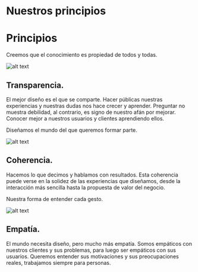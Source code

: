 # Nuestros principios

<h1 class="title">Principios</h1>

Creemos que el conocimiento es propiedad de todos y todas.

![alt text](http://thonet.realized.es/doc/img/brand/experience/transparencia@2x.png "Transparencia")

<h2 class="big-title">Transparencia.</h2>

El mejor diseño es el que se comparte. Hacer públicas nuestras experiencias y nuestras dudas nos hace crecer y aprender. Preguntar no muestra debilidad, al contrario, es signo de nuestro afán por mejorar. Conocer mejor a nuestros usuarios y clientes aprendiendo ellos.

Diseñamos el mundo del que queremos formar parte.

![alt text](http://thonet.realized.es/doc/img/brand/experience/coherencia@2x.png "Coherencia")

<h2 class="big-title">Coherencia.</h2>

Hacemos lo que decimos y hablamos con resultados. Esta coherencia puede verse en la solidez de las experiencias que diseñamos, desde la interacción más sencilla hasta la propuesta de valor del negocio.

Nuestra forma de entender cada gesto.

![alt text](http://thonet.realized.es/doc/img/brand/experience/empatia@2x.png "Empatía")

<h2 class="big-title">Empatía.</h2>

El mundo necesita diseño, pero mucho más empatía. Somos empáticos con nuestros clientes y sus problemas, para luego ser empáticos con sus usuarios. Queremos entender sus motivaciones y sus preocupaciones reales, trabajamos siempre para personas.
